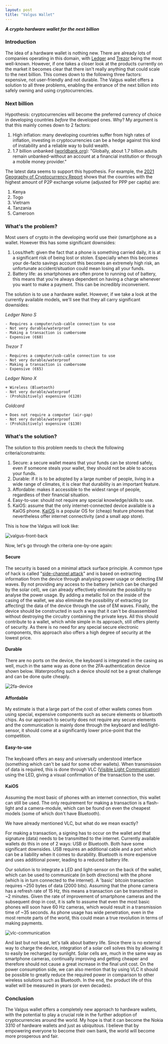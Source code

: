 ```yaml
---
layout: post
title: "Valgus Wallet"
---
```


_**A crypto hardware wallet for the next billion**_

### Introduction

The idea of a hardware wallet is nothing new. There are already lots of companies operating in this domain, with [Ledger](https://www.ledger.com/) and [Trezor](https://trezor.io/) being the most well-known. However, if one takes a closer look at the products currently on the market it becomes clear that there isn't really anything that could scale to the next billion. This comes down to the following three factors: expensive, not user-friendly and not durable. The Valgus wallet offers a solution to all three problems, enabling the entrance of the next billion into safely owning and using cryptocurrencies. 

### Next billion

Hypothesis: cryptocurrencies will become the preferred currency of choice in developing countries _before_ the developed ones. Why? My argument is that this mainly comes down to 2 factors:

1. High inflation: many developing countries suffer from high rates of inflation, investing in cryptocurrencies can be a hedge against this kind of instability and a reliable way to build wealth.
2. 1.7 billion unbanked ([worldbank.org](https://globalfindex.worldbank.org/sites/globalfindex/files/chapters/2017%20Findex%20full%20report_chapter2.pdf)): "Globally, about 1.7 billion adults remain unbanked-without an account at a financial institution or through a mobile money provider."

The latest data seems to support this hypothesis. For example, the [2021 Geography of Cryptocurrency Report](https://go.chainalysis.com/rs/503-FAP-074/images/Geography-of-Cryptocurrency-2021.pdf) shows that the countries with the highest amount of P2P exchange volume (adjusted for PPP per capita) are:

1. Kenya
2. Togo
3. Vietnam
4. Tanzania
5. Cameroon

### What's the problem?

Most users of crypto in the developing world use their (smart)phone as a wallet. However this has some significant downsides:

1. Loss/theft: given the fact that a phone is something carried daily, it is at a significant risk of being lost or stolen. Especially when this becomes your de-facto savings account this becomes an extremely high risk, an unfortunate accident/situation could mean losing all your funds.
2. Battery life: as smartphones are often prone to running out of battery, this means that you're always dependent on having a charge whenever you want to make a payment. This can be incredibly inconvenient.

The solution is to use a hardware wallet. However, if we take a look at the currently available models, we'll see that they all carry significant downsides:

_Ledger Nano S_

```
- Requires a computer/usb-cable connection to use
- Not very durable/waterproof
- Making a transaction is cumbersome
- Expensive (€60)
```

_Trezor T_

```
- Requires a computer/usb-cable connection to use
- Not very durable/waterproof
- Making a transaction is cumbersome
- Expensive (€65)
```

_Ledger Nano X_

```
+ Wireless (Bluetooth)
- Not very durable/waterproof
- (Prohibitively) expensive (€120)
```

_Coldcard_

```
+ Does not require a computer (air-gap)
- Not very durable/waterproof
- (Prohibitively) expensive ($130)
```

### What's the solution?

The solution to this problem needs to check the following criteria/constraints:

1. Secure: a secure wallet means that your funds can be stored safely, even if someone steals your wallet, they should not be able to access your funds.
2. Durable: if it is to be adopted by a large number of people, living in a wide range of climates, it is clear that durability is an important feature.
3. Affordable: makes it accessible to the widest range of people, regardless of their financial situation.
4. Easy-to-use: should not require any special knowledge/skills to use.
5. KaiOS: assume that the only internet-connected device available is a KaiOS phone. [KaiOS](https://en.wikipedia.org/wiki/KaiOS) is a popular OS for (cheap) feature phones that nevertheless offer internet connectivity (and a small app store).

This is how the Valgus will look like:

![valgus-front-back](/images/valgus-wallet-pitch/valgus-front-back.png)

Now, let's go through the criteria one-by-one again:

#### Secure

The security is based on a minimal attack surface principle. A common type of hack is called "[side-channel attack](https://en.wikipedia.org/wiki/Side-channel_attack)" and is based on extracting information from the device through analysing power usage or detecting EM waves. By not providing any access to the battery (which can be charged by the solar cell), we can already effectively eliminate the possibility to analyse the power usage. By adding a metallic foil on the inside of the casing of the wallet, we also eliminate the possibility of extracting (or affecting) the data of the device through the use of EM waves. Finally, the device should be constructed in such a way that it can't be disassembled without destroying the circuitry containing the private keys. All this should contribute to a wallet, which while simple in its approach, still offers plenty of security. As there is no need for any special secure electronic components, this approach also offers a high degree of security at the lowest price.

#### Durable

There are no ports on the device, the keyboard is integrated in the casing as well, much in the same way as done on the 2FA-authentication device shown below. Waterproofing such a device should not be a great challenge and can be done quite cheaply. 

![2fa-device](/images/valgus-wallet-pitch/2fa-device.png)

#### Affordable

My estimate is that a large part of the cost of other wallets comes from using special, expensive components such as secure elements or bluetooth chips. As our approach to security does not require any secure elements and the communication is mainly done through the keyboard and led/light-sensor, it should come at a significantly lower price-point that the competition.

#### Easy-to-use

The keyboard offers an easy and universally understood interface (something which can't be said for some other wallets). When transmission of data is required, this is done through VLC ([Visible Light Communication](https://en.wikipedia.org/wiki/Visible_light_communication)) using the LED, giving a visual confirmation of the transaction to the user.

#### KaiOS

Assuming the most basic of phones with an internet connection, this wallet can still be used. The only requirement for making a transaction is a flash-light and a camera-module, which can be found on even the cheapest models (some of which don't have Bluetooth).

We have already mentioned VLC, but what do we mean exactly?

For making a transaction, a signing has to occur on the wallet and that signature (data) needs to be transmitted to the internet. Currently available wallets do this in one of 2 ways: USB or Bluetooth. Both have some significant downsides. USB requires an additional cable and a port which can be a liability when it comes to durability. Bluetooth is more expensive and uses additional power, leading to a reduced battery life. 

Our solution is to integrate a LED and light-sensor on the back of the wallet, which can be used to communicate (in both directions) with the phone (which is in turn connected to the internet). A 'basic' bitcoin transaction requires ~250 bytes of data (2000 bits). Assuming that the phone camera has a refresh rate of 15 Hz, this means a transaction can be transmitted in ~2 minutes. Given the rate of improvement of smartphone cameras and the subsequent drop in cost, it is safe to assume that even the most basic phones will soon have 60 Hz cameras, which would result in a transmission time of ~35 seconds. As phone usage has wide penetration, even in the most remote parts of the world, this could mean a true revolution in terms of making payments.

![vlc-communication](/images/valgus-wallet-pitch/vlc-communication.png)

And last but not least, let's talk about battery life. Since there is no external way to charge the device, integration of a solar cell solves this by allowing it to easily be recharged by sunlight. Solar cells are, much in the same way as smartphone cameras, continually improving and getting cheaper and therefore should not cause a great increase in the final unit cost. On the power consumption side, we can also mention that by using VLC it should be possible to greatly reduce the required power in comparison to other wireless solutions such as Bluetooth. In the end, the product life of this wallet will be measured in years (or even decades). 

### Conclusion

The Valgus wallet offers a completely new approach to hardware wallets, with the potential to play a crucial role in the further adoption of cryptocurrencies around the world. My hope is that it can become the Nokia 3310 of hardware wallets and just as ubiquitous. I believe that by empowering everyone to become their own bank, the world will become more prosperous and fair. 